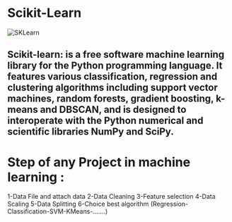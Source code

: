 # Scikit-Learn

![SKLearn](https://user-images.githubusercontent.com/43557035/95685305-478a3680-0bf7-11eb-8a4d-c63104eb2935.jpg)

## Scikit-learn: is a free software machine learning library for the Python programming language. It features various classification, regression and clustering algorithms including support vector machines, random forests, gradient boosting, k-means and DBSCAN, and is designed to interoperate with the Python numerical and scientific libraries NumPy and SciPy.


# Step of any Project in machine learning :
   1-Data File and attach data
   2-Data Cleaning
   3-Feature selection
   4-Data Scaling
   5-Data Splitting
   6-Choice best algorithm (Regression-Classification-SVM-KMeans-.......)

